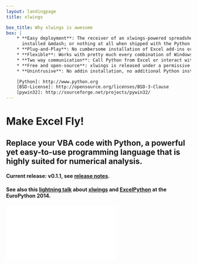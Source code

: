 ```yaml
---
layout: landingpage
title: xlwings

box_title: Why xlwings is awesome
box: |
    * **Easy deployment**: The receiver of an xlwings-powered spreadsheets only needs [Python][] with [pywin32][]
      installed &mdash; or nothing at all when shipped with the Python runtime.
    * **Plug-and-Play**: No cumbersome installation of Excel add-ins or license keys.
    * **Flexible**: Works with pretty much every combination of Windows, Excel and Python.
    * **Two way communication**: Call Python from Excel or interact with Excel from Python.
    * **Free and open-source**: xlwings is released under a permissive [BSD-License][].
    * **Unintrusive**: No addin installation, no additional Python installation, no special command window.

    [Python]: http://www.python.org
    [BSD-License]: http://opensource.org/licenses/BSD-3-Clause
    [pywin32]: http://sourceforge.net/projects/pywin32/
---
```


# Make Excel Fly!

## Replace your VBA code with Python, a powerful yet easy-to-use programming language that is highly suited for numerical analysis.

#### Current release: v0.1.1, see [release notes][].

#### See also this [lightning talk][] about [xlwings][] and [ExcelPython][] at the EuroPython 2014.

[release notes]: http://docs.xlwings.org/whatsnew.html#v0-1-1-june-27-2014
[lightning talk]: https://www.youtube.com/watch?v=qDzeSGv28kU
[xlwings]: http://xlwings.org
[ExcelPython]: https://github.com/ericremoreynolds/excelpython


<div class="video-container">
    <iframe
        src="//www.youtube.com/embed/Z80kyLcG6JI?rel=0" frameborder="0" allowfullscreen>
    </iframe>
</div>


